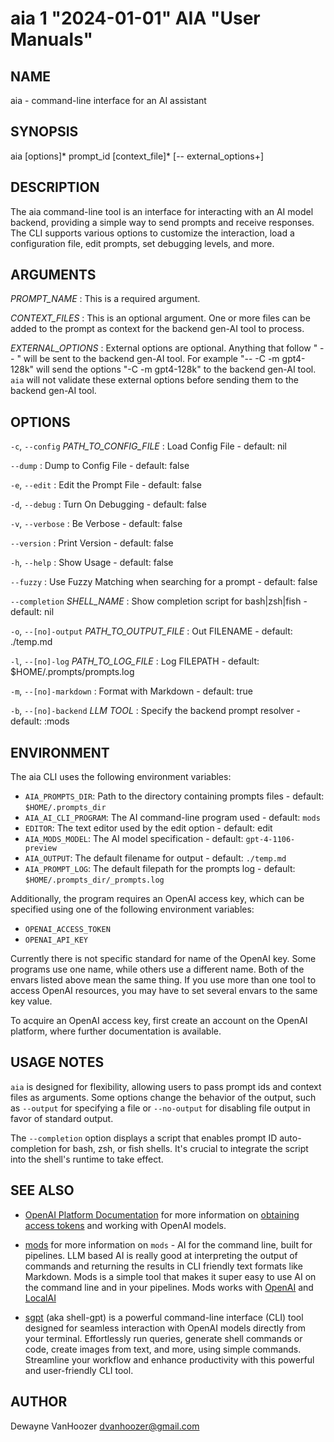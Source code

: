 # aia 1 "2024-01-01" AIA "User Manuals"

## NAME
aia - command-line interface for an AI assistant  

## SYNOPSIS
aia [options]* prompt_id [context_file]* [-- external_options+]  

## DESCRIPTION

The aia command-line tool is an interface for interacting with an AI model backend, providing a simple way to send prompts and receive responses. The CLI supports various options to customize the interaction, load a configuration file, edit prompts, set debugging levels, and more.

## ARGUMENTS

*PROMPT_NAME*
: This is a required argument.

*CONTEXT_FILES*
: This is an optional argument.  One or more files can be added to the prompt as context for the backend gen-AI tool to process.

*EXTERNAL_OPTIONS*
: External options are optional.  Anything that follow " -- " will be sent to the backend gen-AI tool.  For example "-- -C -m gpt4-128k" will send the options "-C -m gpt4-128k" to the backend gen-AI tool.  `aia` will not validate these external options before sending them to the backend gen-AI tool.

## OPTIONS

`-c`, `--config` *PATH_TO_CONFIG_FILE*
: Load Config File - default: nil

`--dump`
: Dump to Config File - default: false

`-e`, `--edit`
: Edit the Prompt File - default: false

`-d`, `--debug`
: Turn On Debugging - default: false

`-v`, `--verbose`
: Be Verbose - default: false

`--version`
: Print Version - default: false

`-h`, `--help`
: Show Usage - default: false

`--fuzzy`
: Use Fuzzy Matching when searching for a prompt - default: false

`--completion` *SHELL_NAME*
: Show completion script for bash|zsh|fish - default: nil

`-o`, `--[no]-output` *PATH_TO_OUTPUT_FILE*
: Out FILENAME - default: ./temp.md

`-l`, `--[no]-log` *PATH_TO_LOG_FILE*
: Log FILEPATH - default: $HOME/.prompts/prompts.log

`-m`, `--[no]-markdown`
: Format with Markdown - default: true

`-b`, `--[no]-backend` *LLM TOOL*
: Specify the backend prompt resolver - default: :mods

## ENVIRONMENT  
The aia CLI uses the following environment variables:

- `AIA_PROMPTS_DIR`: Path to the directory containing prompts files - default: `$HOME/.prompts_dir`
- `AIA_AI_CLI_PROGRAM`: The AI command-line program used - default: `mods`
- `EDITOR`: The text editor used by the edit option - default: edit
- `AIA_MODS_MODEL`: The AI model specification - default: `gpt-4-1106-preview`
- `AIA_OUTPUT`: The default filename for output - default: `./temp.md`
- `AIA_PROMPT_LOG`: The default filepath for the prompts log - default: `$HOME/.prompts_dir/_prompts.log`

Additionally, the program requires an OpenAI access key, which can be specified using one of the following environment variables:

- `OPENAI_ACCESS_TOKEN`
- `OPENAI_API_KEY`

Currently there is not specific standard for name of the OpenAI key.  Some programs use one name, while others use a different name.  Both of the envars listed above mean the same thing.  If you use more than one tool to access OpenAI resources, you may have to set several envars to the same key value.

To acquire an OpenAI access key, first create an account on the OpenAI platform, where further documentation is available.

## USAGE NOTES  
`aia` is designed for flexibility, allowing users to pass prompt ids and context files as arguments. Some options change the behavior of the output, such as `--output` for specifying a file or `--no-output` for disabling file output in favor of standard output.

The `--completion` option displays a script that enables prompt ID auto-completion for bash, zsh, or fish shells. It's crucial to integrate the script into the shell's runtime to take effect.

## SEE ALSO  
- [OpenAI Platform Documentation](https://platform.openai.com/docs/overview) for more information on [obtaining access tokens](https://platform.openai.com/account/api-keys) and working with OpenAI models.

- [mods](https://github.com/charmbracelet/mods) for more information on `mods` - AI for the command line, built for pipelines.  LLM based AI is really good at interpreting the output of commands and returning the results in CLI friendly text formats like Markdown. Mods is a simple tool that makes it super easy to use AI on the command line and in your pipelines. Mods works with [OpenAI](https://platform.openai.com/account/api-keys) and [LocalAI](https://github.com/go-skynet/LocalAI)

- [sgpt](https://github.com/tbckr/sgpt) (aka shell-gpt) is a powerful command-line interface (CLI) tool designed for seamless interaction with OpenAI models directly from your terminal. Effortlessly run queries, generate shell commands or code, create images from text, and more, using simple commands. Streamline your workflow and enhance productivity with this powerful and user-friendly CLI tool.

## AUTHOR

Dewayne VanHoozer <dvanhoozer@gmail.com>
